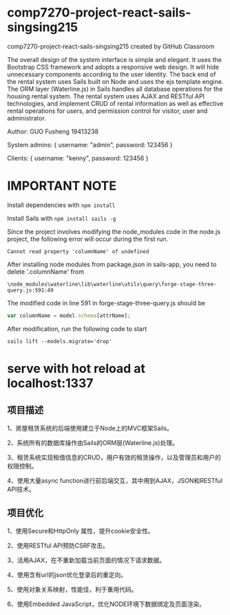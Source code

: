 # comp7270-project-react-sails-singsing215
comp7270-project-react-sails-singsing215 created by GitHub Classroom

The overall design of the system interface is simple and elegant. It uses the Bootstrap CSS framework and adopts a responsive web design. It will hide unnecessary components according to the user identity. The back end of the rental system uses Sails built on Node and uses the ejs template engine. The ORM layer (Waterline.js) in Sails handles all database operations for the housing rental system. The rental system uses AJAX and RESTful API technologies, and implement CRUD of rental information as well as effective rental operations for users, and permission control for visitor, user and administrator.

Author: GUO Fusheng 19413238

System admins: { username: "admin", password: 123456 }

Clients: { username: "kenny", password: 123456 }

# IMPORTANT NOTE
Install dependencies with `npm install`

Install Sails with `npm install sails -g`

Since the project involves modifying the node_modules code in the node.js project, the following error will occur during the first run.
```
Cannot read property 'columnName' of undefined
```

After installing node modules from package.json in sails-app, you need to delete '.columnName' from 
```
\node_modules\waterline\lib\waterline\utils\query\forge-stage-three-query.js:591:49
```

The modified code in line 591 in forge-stage-three-query.js should be
```js
var columnName = model.schema[attrName];
```

After modification, run the following code to start 
```
sails lift --models.migrate='drop'
```

# serve with hot reload at localhost:1337

## 项目描述
1、房屋租赁系统的后端使用建立于Node上的MVC框架Sails。

2、系统所有的数据库操作由Sails的ORM层(Waterline.js)处理。

3、租赁系统实现租借信息的CRUD，用户有效的租赁操作，以及管理员和用户的权限控制。

4、使用大量async function进行前后端交互，其中用到AJAX，JSON和RESTful API技术。

## 项目优化
1、使用Secure和HttpOnly 属性，提升cookie安全性。

2、使用RESTful API预防CSRF攻击。

3、活用AJAX，在不重新加载当前页面的情况下请求数据。

4、使用含有url的json优化登录后的重定向。

5、使用对象关系映射，性能佳，利于重用代码。

6、使用Embedded JavaScript，优化NODE环境下数据绑定及页面渲染。
